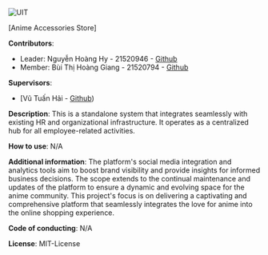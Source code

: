 ![UIT](https://img.shields.io/badge/from-UIT%20VNUHCM-blue?style=for-the-badge&link=https%3A%2F%2Fwww.uit.edu.vn%2F)

[Anime Accessories Store]

**Contributors**:

- Leader: Nguyễn Hoàng Hy - 21520946 - [Github](https://github.com/hoanghy0112)
- Member: Bùi Thị Hoàng Giang - 21520794 - [Github](https://github.com/bthZang)

**Supervisors**:

- [Vũ Tuấn Hải - [Github](https://github.com/vutuanhai237))

**Description**: This is a standalone system that integrates seamlessly with existing HR and organizational infrastructure. It operates as a centralized hub for all employee-related activities.

**How to use**: N/A

**Additional information**: The platform's social media integration and analytics tools aim to boost brand visibility and provide insights for informed business decisions. The scope extends to the continual maintenance and updates of the platform to ensure a dynamic and evolving space for the anime community. This project's focus is on delivering a captivating and comprehensive platform that seamlessly integrates the love for anime into the online shopping experience.

**Code of conducting**: N/A

**License**: MIT-License
